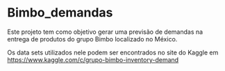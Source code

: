# Bimbo_demandas
Este projeto tem como objetivo gerar uma previsão de demandas na entrega de produtos do grupo Bimbo localizado no México.

Os data sets utilizados nele podem ser encontrados no site do Kaggle em https://www.kaggle.com/c/grupo-bimbo-inventory-demand

